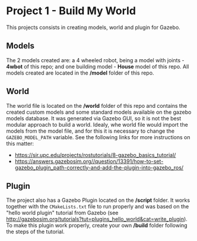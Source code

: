 # Project 1 - Build My World

This projects consists in creating models, world and plugin for Gazebo.

## Models

The 2 models created are: a 4 wheeled robot, being a model with joints - **4wbot** of this repo; and one building model - **House** model of this repo. All models created are located in the **/model** folder of this repo.

## World

The world file is located on the **/world** folder of this repo and contains the created custom models and some standard models available on the gazebo models database. It was generated via Gazebo GUI, so it is not the best modular approach to build a world. Idealy, whe world file would import the models from the model file, and for this it is necessary to change the `GAZEBO_MODEL_PATH` variable. See the following links for more instructions on this matter:
- https://sir.upc.edu/projects/rostutorials/8-gazebo_basics_tutorial/
- https://answers.gazebosim.org//question/13391/how-to-set-gazebo_plugin_path-correctly-and-add-the-plugin-into-gazebo_ros/

## Plugin

The project also has a Gazebo Plugin located on the **/script** folder. It works together with the `CMakeLists.txt` file to run properly and was based on the "hello world plugin" tutorial from Gazebo (see http://gazebosim.org/tutorials?tut=plugins_hello_world&cat=write_plugin). To make this plugin work properly, create your own **/build** folder following the steps of the tutorial.